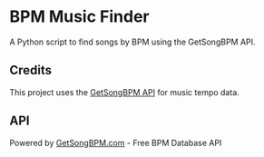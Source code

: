 # BPM Music Finder
   
   A Python script to find songs by BPM using the GetSongBPM API.
   
   ## Credits
   
   This project uses the [GetSongBPM API](https://getsongbpm.com) for music tempo data.
   
   ## API
   
   Powered by [GetSongBPM.com](https://getsongbpm.com) - Free BPM Database API
